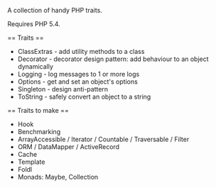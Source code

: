 A collection of handy PHP traits.

Requires PHP 5.4.

== Traits ==

 * ClassExtras - add utility methods to a class
 * Decorator - decorator design pattern: add behaviour to an object dynamically
 * Logging - log messages to 1 or more logs
 * Options - get and set an object's options
 * Singleton - design anti-pattern
 * ToString - safely convert an object to a string


== Traits to make ==

 * Hook
 * Benchmarking
 * ArrayAccessible / Iterator / Countable / Traversable / Filter
 * ORM / DataMapper / ActiveRecord
 * Cache
 * Template
 * Foldl
 * Monads: Maybe, Collection
